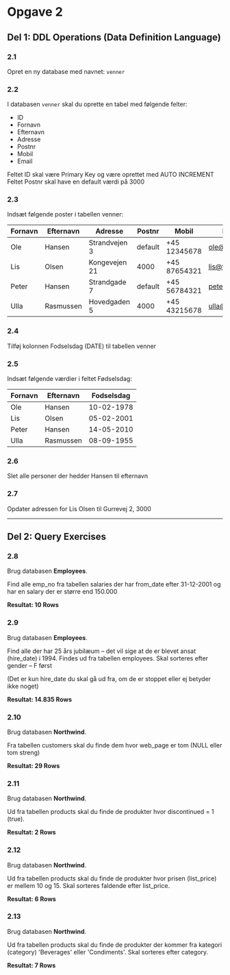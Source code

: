 # Opgave 2

## Del 1: DDL Operations (Data Definition Language)

### 2.1
Opret en ny database med navnet: `venner`

### 2.2
I databasen `venner` skal du oprette en tabel med følgende felter:
- ID
- Fornavn
- Efternavn
- Adresse
- Postnr
- Mobil
- Email

Feltet ID skal være Primary Key og være oprettet med AUTO INCREMENT
Feltet Postnr skal have en default værdi på 3000

### 2.3
Indsæt følgende poster i tabellen venner:

| Fornavn | Efternavn | Adresse | Postnr | Mobil | Email |
|---------|-----------|---------|--------|-------|-------|
| Ole | Hansen | Strandvejen 3 | default | +45 12345678 | ole@test.dk |
| Lis | Olsen | Kongevejen 21 | 4000 | +45 87654321 | lis@test.dk |
| Peter | Hansen | Strandgade 7 | default | +45 56784321 | peter@test.dk |
| Ulla | Rasmussen | Hovedgaden 5 | 4000 | +45 43215678 | ulla@test.dk |

### 2.4
Tilføj kolonnen Fodselsdag (DATE) til tabellen venner

### 2.5
Indsæt følgende værdier i feltet Fødselsdag:

| Fornavn | Efternavn | Fodselsdag |
|---------|-----------|-----------|
| Ole | Hansen | 10-02-1978 |
| Lis | Olsen | 05-02-2001 |
| Peter | Hansen | 14-05-2010 |
| Ulla | Rasmussen | 08-09-1955 |

### 2.6
Slet alle personer der hedder Hansen til efternavn

### 2.7
Opdater adressen for Lis Olsen til Gurrevej 2, 3000

---

## Del 2: Query Exercises

### 2.8
Brug databasen **Employees**.

Find alle emp_no fra tabellen salaries der har from_date efter 31-12-2001 og har en salary der er større end 150.000

**Resultat: 10 Rows**

### 2.9
Brug databasen **Employees**.

Find alle der har 25 års jubilæum – det vil sige at de er blevet ansat (hire_date) i 1994.
Findes ud fra tabellen employees.
Skal sorteres efter gender – F først

(Det er kun hire_date du skal gå ud fra, om de er stoppet eller ej betyder ikke noget)

**Resultat: 14.835 Rows**

### 2.10
Brug databasen **Northwind**.

Fra tabellen customers skal du finde dem hvor web_page er tom (NULL eller tom streng)

**Resultat: 29 Rows**

### 2.11
Brug databasen **Northwind**.

Ud fra tabellen products skal du finde de produkter hvor discontinued = 1 (true).

**Resultat: 2 Rows**

### 2.12
Brug databasen **Northwind**.

Ud fra tabellen products skal du finde de produkter hvor prisen (list_price) er mellem 10 og 15.
Skal sorteres faldende efter list_price.

**Resultat: 6 Rows**

### 2.13
Brug databasen **Northwind**.

Ud fra tabellen products skal du finde de produkter der kommer fra kategori (category) 'Beverages' eller 'Condiments'.
Skal sorteres efter category.

**Resultat: 7 Rows**
